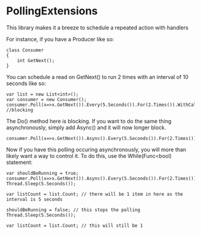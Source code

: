 PollingExtensions
=================

This library makes it a breeze to schedule a repeated action with handlers

For instance, if you have a Producer like so:

    class Consumer
    {
        int GetNext();
    }

You can schedule a read on GetNext() to run 2 times with an interval of 10 seconds like so:

    var list = new List<int>();
    var consumer = new Consumer();
    consumer.Poll(x=>x.GetNext()).Every(5.Seconds()).For(2.Times()).WithCallback(x=>list.Add(x)).Start(); //blocking

The Do() method here is blocking. If you want to do the same thing asynchronously, simply add Async() and it will now longer block.

    consumer.Poll(x=>x.GetNext()).Async().Every(5.Seconds()).For(2.Times()).WithCallback(x=>list.Add(x)).Start();

Now if you have this polling occuring asynchronously, you will more than likely want a way to control it. To do this, use the While(Func<bool) statement:
    
    var shouldBeRunning = true;
    consumer.Poll(x=>x.GetNext()).Async().Every(5.Seconds()).For(2.Times()).WithCallback(x=>list.Add(x)).While(()=>shouldBeRunning).Start();
    Thread.Sleep(5.Seconds());

    var listCount = list.Count; // there will be 1 item in here as the interval is 5 seconds
    
    shouldBeRunning = false; // this stops the polling
    Thread.Sleep(5.Seconds());

    var listCount = list.Count; // this will still be 1
    